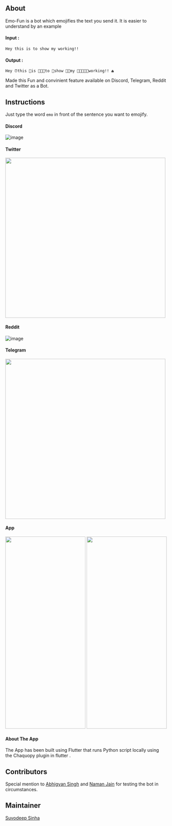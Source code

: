 ## About

Emo-Fun is a bot which emojifies the text you send it. It is easier to understand by an example

#### Input :
```Hey this is to show my working!! ```

#### Output :
```Hey ⏰this 🏅is 🧑🏼‍🌾to 👔show 🕵🏿my 👩🏿‍🤝‍👨🏾working!! ⏏️```

Made this Fun and convinient feature available on Discord, Telegram, Reddit and Twitter as a Bot.
## Instructions

Just type the word ```emo``` in front of the sentence you want to emojify. 

#### Discord
![image](https://user-images.githubusercontent.com/52796258/140324792-f97cbb05-f59f-4bf7-b8d0-f50e76fe5582.png)

#### Twitter
<img src = "https://user-images.githubusercontent.com/52796258/140324980-9fcb0753-4b90-4b72-b870-76bf56144733.png" width =500 />

#### Reddit
![image](https://user-images.githubusercontent.com/52796258/140325742-a372c921-1e83-4983-8850-dd66c3f45fa4.png)

#### Telegram
<img src = "https://user-images.githubusercontent.com/52796258/140326293-80ee82ce-01aa-4919-b3e3-264cbfa24226.png" width = 500 />

#### App
<p float="left">
<img src = "https://user-images.githubusercontent.com/60261112/140491321-e1c9402b-9f99-4b06-ab2a-3e8cf54f1147.jpeg" width =250 height = 600/>
<img src = "https://user-images.githubusercontent.com/60261112/140490909-ff789723-3755-41f6-8558-345d55e74f3f.jpeg" width = 250 height =600/>
</p>

#### About The App
The App has been built using Flutter that runs Python script locally using the Chaquopy plugin in flutter .

## Contributors

Special mention to [Abhigyan Singh](https://github.com/Blazikengr8) and [Naman Jain](https://github.com/namannj15) for testing the bot in circumstances.

## Maintainer

[Suvodeep Sinha](https://github.com/Suvoo)



